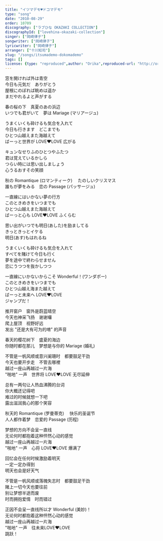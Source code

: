```yaml
---
title: "イツマデモ♥ドコマデモ"
type: "song"
date: "2010-08-29"
order: 10709
discography: ["ラブひな OKAZAKI COLLECTION"]
discographyId: ["lovehina-okazaki-collection"]
singer: ["岡崎律子"]
songwriter: ["岡崎律子"]
lyricwriter: ["岡崎律子"]
arranger: ["十川知司"]
slug: "/songs/itsumademo-dokomademo"
tags: []
license: {type: "reproduced",author: "Orika",reproduced-url: "http://orikamushi.myweb.hinet.net/",reproduced-website: "織歌蟲網站"}
---
```


窓を開ければ外は青空   
今日も元気だ　ありがとう   
屋根にのぼれば眺めは遥か   
まだやれるよと声がする   
  
春の桜の下　真夏のあの浜辺   
いつでも君がいて　夢は Mariage (マリアージュ)   
  
うまくいくも砕けるも気合を入れて   
今日も行きます　どこまでも   
ひとつ山越えまた海越えて   
ばーっと世界が LOVE♥LOVE 広がる   
  
キュンなせりふのひとつやふたつ   
君は覚えているかしら   
つらい時には思い出しましょう   
心うるおすその笑顔   
  
秋の Romantique (ロマンティーク) 　たのしいクリスマス   
誰もが夢をみる　恋の Passage (パッサージュ)   
  
一直線にはいかない夢の行方   
このときめきをいつまでも   
ひとつ山越えまた海越えて   
ばーっと心も LOVE♥LOVE ふくらむ   
  
思い出がいつでも明日(あした)を励ましてる   
きっときっとイケる   
明日(あす)もはれるね   
  
うまくいくも砕けるも気合を入れて   
すべてを賭けて今日も行く   
夢を途中で終わらせません   
恋にうつつを抜かしつつ   
  
一直線にいかないからこそ Wonderful！(ワンダポー)   
このときめきをいつまでも   
ひとつ山越え海また越えて   
ばーっと未来へ LOVE♥LOVE   
ジャンプだ！  
  
  <!-- 翻译 -->

推开窗户　窗外是蔚蓝晴空   
今天也神采飞扬　谢谢囉   
爬上屋顶　视野好远   
发出 "还是大有可为的唷" 的声音   
  
春天的樱花树下　盛夏的海边   
你随时都在那儿　梦想是与你的 Mariage (婚礼)   
  
不管是一帆风顺或意兴阑珊时　都要鼓足干劲   
今天也要开步走　不管去哪裡   
越过一座山再越过一片海   
"啪地" 一声　世界将 LOVE♥LOVE 无尽延伸   
  
总有一两句让人热血沸腾的台词   
你大概还记得吧   
难过的时候就想一下吧   
露出滋润我心的那个笑容   
  
秋天的 Romantique (罗曼蒂克) 　快乐的圣诞节   
人人都作着梦　恋爱的 Passage (历程)   
  
梦想的方向不会呈一直线   
无论何时都抱着这种怦然心动的感觉   
越过一座山再越过一片海   
"啪地" 一声　心将 LOVE♥LOVE 爆满了   
  
回忆会在任何时候激励着明天   
一定一定办得到   
明天也会是好天气   
  
不管是一帆风顺或落魄失志时　都要鼓足干劲   
赌上一切今天也要往前   
别让梦想半途而废   
时而拥抱爱情　时而错过   
  
正因不会呈一直线所以才 Wonderful (美妙)！   
无论何时都抱着这种怦然心动的感觉   
越过一座山再越过一片海   
"啪地" 一声　往未来LOVE♥LOVE   
跳跃！
